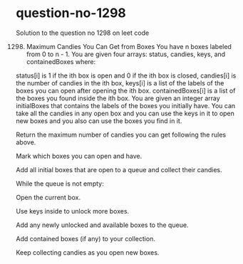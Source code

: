 # question-no-1298
Solution to the question no 1298 on leet code 

1298. Maximum Candies You Can Get from Boxes
You have n boxes labeled from 0 to n - 1. You are given four arrays: status, candies, keys, and containedBoxes where:

status[i] is 1 if the ith box is open and 0 if the ith box is closed,
candies[i] is the number of candies in the ith box,
keys[i] is a list of the labels of the boxes you can open after opening the ith box.
containedBoxes[i] is a list of the boxes you found inside the ith box.
You are given an integer array initialBoxes that contains the labels of the boxes you initially have. You can take all the candies in any open box and you can use the keys in it to open new boxes and you also can use the boxes you find in it.

Return the maximum number of candies you can get following the rules above.

Mark which boxes you can open and have.

Add all initial boxes that are open to a queue and collect their candies.

While the queue is not empty:

Open the current box.

Use keys inside to unlock more boxes.

Add any newly unlocked and available boxes to the queue.

Add contained boxes (if any) to your collection.

Keep collecting candies as you open new boxes.
